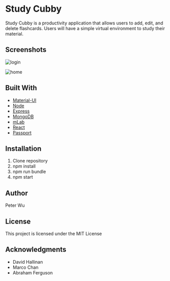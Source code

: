 # Study Cubby

Study Cubby is a productivity application that allows users to add, edit, and delete flashcards. Users will have a simple virtual environment to study their material. 

## Screenshots

![login](https://user-images.githubusercontent.com/31169025/34599507-8dea1b9e-f1a7-11e7-9786-7994aa711833.png)

![home](https://user-images.githubusercontent.com/31169025/34599654-5f550d10-f1a8-11e7-97dd-a05bee9c365b.png)

## Built With

* [Material-UI](http://www.material-ui.com/#/)
* [Node](https://nodejs.org/) 
* [Express](https://expressjs.com/) 
* [MongoDB](https://www.mongodb.com/) 
* [mLab](https://mlab.com/) 
* [React](https://reactjs.org/)
* [Passport](http://www.passportjs.org/)

## Installation

1. Clone repository
2. npm install
3. npm run bundle
4. npm start

## Author

Peter Wu

## License

This project is licensed under the MIT License

## Acknowledgments

* David Hallinan
* Marco Chan
* Abraham Ferguson
